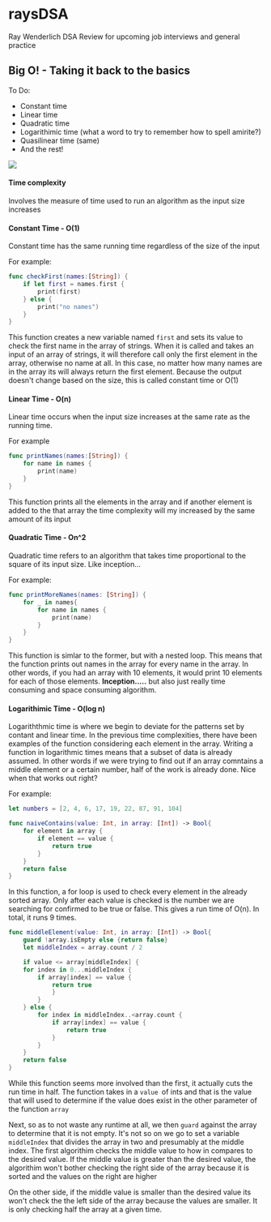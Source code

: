 # raysDSA
 Ray Wenderlich DSA Review for upcoming job interviews and general practice

## Big O! - Taking it back to the basics 
To Do: 
- Constant time 
- Linear time
- Quadratic time 
- Logarithimic time (what a word to try to remember how to spell amirite?)
- Quasilinear time (same)
- And the rest!

![](https://media.giphy.com/media/3orieMlrdm4bxzP3jy/giphy.gif)

#### Time complexity
Involves the measure of time used to run an algorithm as the input size increases

#### Constant Time - O(1)
Constant time has the same running time regardless of the size of the input

For example:

```swift
func checkFirst(names:[String]) {
    if let first = names.first {
        print(first)
    } else {
        print("no names")
    }
}
```
This function creates a new variable named ``` first ``` and sets its value to check the first name in the array of strings. When it is called and takes an input of an array of strings, it will therefore call only the first element in the array, otherwise no name at all. In this case, no matter how many names are in the array its will always return the first element. Because the output doesn't change based on the size, this is called constant time or O(1)

#### Linear Time - O(n)
Linear time occurs when the input size increases at the same rate as the running time.

For example

```swift 
func printNames(names:[String]) {
    for name in names {
        print(name)
    }
}
```
This function prints all the elements in the array and if another element is added to the that array the time complexity will my increased by the same amount of its input


#### Quadratic Time - On^2
Quadratic time refers to an algorithm that takes time proportional to the square of its input size. Like inception...

For example:
```swift
func printMoreNames(names: [String]) {
    for _ in names{
        for name in names {
            print(name)
        }
    }
}
```
This function is simlar to the former, but with a nested loop. This means that the function prints out names in the array for every name in the array. In other words, if you had an array with 10 elements, it would print 10 elements for each of those elements. **Inception.....** but also just really time consuming and space consuming algorithm.


#### Logarithimic Time - O(log n)
Logariththmic time is where we begin to deviate for the patterns set by contant and linear time. In the previous time complexities, there have been examples of the function considering each element in the array. Writing a function in logarithmic times means that a subset of data is already assumed. In other words if we were trying to find out if an array comntains a middle element or a certain number, half of the work is already done. Nice when that works out right?

For example:

```swift
let numbers = [2, 4, 6, 17, 19, 22, 87, 91, 104]

func naiveContains(value: Int, in array: [Int]) -> Bool{
    for element in array {
        if element == value {
            return true
        }
    }
    return false
}
```
In this function, a for loop is used to check every element in the already sorted array. Only after each value is checked is the number we are searching for confirmed to be true or false. This gives a run time of O(n). In total, it runs 9 times.


```swift
func middleElement(value: Int, in array: [Int]) -> Bool{
    guard !array.isEmpty else {return false}
    let middleIndex = array.count / 2

    if value <= array[middleIndex] {
    for index in 0...middleIndex {
        if array[index] == value {
            return true
            }
        }
    } else {
        for index in middleIndex..<array.count {
            if array[index] == value {
                return true
            }
        }
    }
    return false
}
```
While this function seems more involved than the first, it actually cuts the run time in half. The function takes in a ```value ```of ints and that is the value that will used to determine if the value does exist in the other parameter of the function ```array``` 

Next, so as to not waste any runtime at all, we then ```guard``` against the array to determine that it is not empty. It's not so on we go to set a variable ```middleIndex``` that divides the array in two and presumably at the middle index. The first algorithim checks the middle value to how in compares to the desired value. If the middle value is greater than the desired value, the algorithim won't bother checking the right side of the array because it is sorted and the values on the right are higher

On the other side, if the middle value is smaller than the desired value its won't check the the left side of the array because the values are smaller. It is only checking half the array at a given time.





